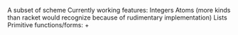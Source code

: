 A subset of scheme
Currently working features:
    Integers
    Atoms (more kinds than racket would recognize because of rudimentary implementation)
    Lists
    Primitive functions/forms:
        +
